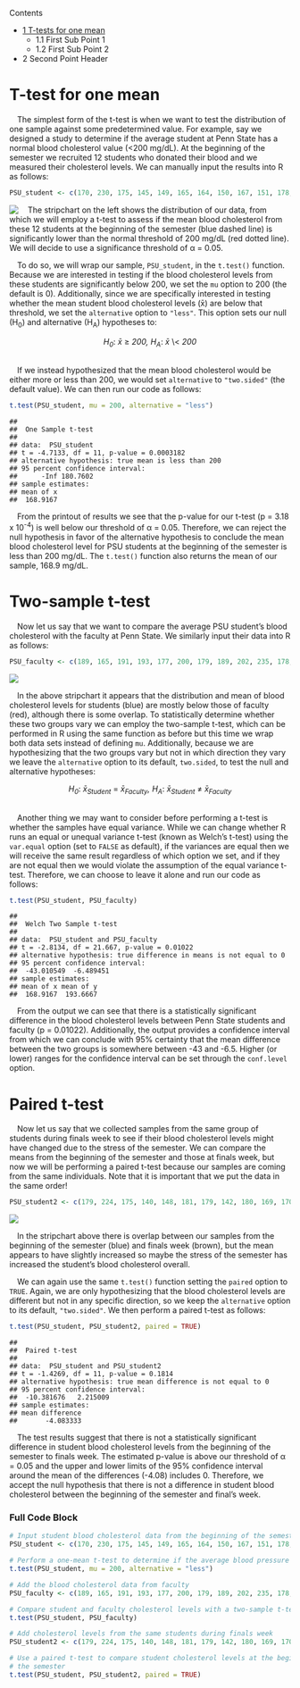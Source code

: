 
<aside>

<div id="toc_container">

<p class="toc_title">
Contents
</p>
<ul class="toc_list">
<li>
<a href="t-test-one-mean">1 T-tests for one mean</a>
<ul>
<li>
1.1 First Sub Point 1
</li>
<li>
1.2 First Sub Point 2
</li>
</ul>
</li>
<li>
2 Second Point Header
</li>
</ul>

</div>

</aside>

# T-test for one mean <a name="t-test-one-mean"></a>

 The simplest form of the t-test is when we want to test the
distribution of one sample against some predetermined value. For
example, say we designed a study to determine if the average student at
Penn State has a normal blood cholesterol value (\<200 mg/dL). At the
beginning of the semester we recruited 12 students who donated their
blood and we measured their cholesterol levels. We can manually input
the results into R as follows:

``` r
PSU_student <- c(170, 230, 175, 145, 149, 165, 164, 150, 167, 151, 178, 183)
```

<img src="img/t-tests/one_mean_plot-1.png" align="left">

 The stripchart on the left shows the distribution of our data, from
which we will employ a t-test to assess if the mean blood cholesterol
from these 12 students at the beginning of the semester (blue dashed
line) is significantly lower than the normal threshold of 200 mg/dL (red
dotted line). We will decide to use a significance threshold of α =
0.05.

 To do so, we will wrap our sample, `PSU_student`, in the `t.test()`
function. Because we are interested in testing if the blood cholesterol
levels from these students are significantly below 200, we set the `mu`
option to 200 (the default is 0). Additionally, since we are
specifically interested in testing whether the mean student blood
cholesterol levels (x̄) are below that threshold, we set the
`alternative` option to `"less"`. This option sets our null
(H<sub>0</sub>) and alternative (H<sub>A</sub>) hypotheses to:

<center>
<i>H<sub>0</sub></i>: <i>x̄</i> ≥ <i>200, H<sub>A</sub></i>: <i>x̄</i> \<
<i>200</i>
</center>

<br>

 If we instead hypothesized that the mean blood cholesterol would be
either more or less than 200, we would set `alternative` to
`"two.sided"` (the default value). We can then run our code as follows:

``` r
t.test(PSU_student, mu = 200, alternative = "less")
```

    ## 
    ##  One Sample t-test
    ## 
    ## data:  PSU_student
    ## t = -4.7133, df = 11, p-value = 0.0003182
    ## alternative hypothesis: true mean is less than 200
    ## 95 percent confidence interval:
    ##      -Inf 180.7602
    ## sample estimates:
    ## mean of x 
    ##  168.9167

 From the printout of results we see that the p-value for our t-test (p
= 3.18 x 10<sup>-4</sup>) is well below our threshold of α = 0.05.
Therefore, we can reject the null hypothesis in favor of the alternative
hypothesis to conclude the mean blood cholesterol level for PSU students
at the beginning of the semester is less than 200 mg/dL. The `t.test()`
function also returns the mean of our sample, 168.9 mg/dL.

# Two-sample t-test

 Now let us say that we want to compare the average PSU student’s blood
cholesterol with the faculty at Penn State. We similarly input their
data into R as follows:

``` r
PSU_faculty <- c(189, 165, 191, 193, 177, 200, 179, 189, 202, 235, 178, 226)
```

<img src="img/t-tests/two_mean_plot-1.png" style="display: block; margin: auto;" />

 In the above stripchart it appears that the distribution and mean of
blood cholesterol levels for students (blue) are mostly below those of
faculty (red), although there is some overlap. To statistically
determine whether these two groups vary we can employ the two-sample
t-test, which can be performed in R using the same function as before
but this time we wrap both data sets instead of defining `mu`.
Additionally, because we are hypothesizing that the two groups vary but
not in which direction they vary we leave the `alternative` option to
its default, `two.sided`, to test the null and alternative hypotheses:

<center>
<i>H<sub>0</sub></i>: <i>x̄<sub>Student</sub></i> =
<i>x̄<sub>Faculty</sub>, H<sub>A</sub></i>: <i>x̄<sub>Student</sub></i> ≠
<i>x̄<sub>Faculty</sub></i>
</center>

<br>

 Another thing we may want to consider before performing a t-test is
whether the samples have equal variance. While we can change whether R
runs an equal or unequal variance t-test (known as Welch’s t-test) using
the `var.equal` option (set to `FALSE` as default), if the variances are
equal then we will receive the same result regardless of which option we
set, and if they are not equal then we would violate the assumption of
the equal variance t-test. Therefore, we can choose to leave it alone
and run our code as follows:

``` r
t.test(PSU_student, PSU_faculty)
```

    ## 
    ##  Welch Two Sample t-test
    ## 
    ## data:  PSU_student and PSU_faculty
    ## t = -2.8134, df = 21.667, p-value = 0.01022
    ## alternative hypothesis: true difference in means is not equal to 0
    ## 95 percent confidence interval:
    ##  -43.010549  -6.489451
    ## sample estimates:
    ## mean of x mean of y 
    ##  168.9167  193.6667

 From the output we can see that there is a statistically significant
difference in the blood cholesterol levels between Penn State students
and faculty (p = 0.01022). Additionally, the output provides a
confidence interval from which we can conclude with 95% certainty that
the mean difference between the two groups is somewhere between -43 and
-6.5. Higher (or lower) ranges for the confidence interval can be set
through the `conf.level` option.

# Paired t-test

 Now let us say that we collected samples from the same group of
students during finals week to see if their blood cholesterol levels
might have changed due to the stress of the semester. We can compare the
means from the beginning of the semester and those at finals week, but
now we will be performing a paired t-test because our samples are coming
from the same individuals. Note that it is important that we put the
data in the same order!

``` r
PSU_student2 <- c(179, 224, 175, 140, 148, 181, 179, 142, 180, 169, 170, 189)
```

<img src="img/t-tests/paired_plot-1.png" style="display: block; margin: auto;" />

 In the stripchart above there is overlap between our samples from the
beginning of the semester (blue) and finals week (brown), but the mean
appears to have slightly increased so maybe the stress of the semester
has increased the student’s blood cholesterol overall.

 We can again use the same `t.test()` function setting the `paired`
option to `TRUE`. Again, we are only hypothesizing that the blood
cholesterol levels are different but not in any specific direction, so
we keep the `alternative` option to its default, `"two.sided"`. We then
perform a paired t-test as follows:

``` r
t.test(PSU_student, PSU_student2, paired = TRUE)
```

    ## 
    ##  Paired t-test
    ## 
    ## data:  PSU_student and PSU_student2
    ## t = -1.4269, df = 11, p-value = 0.1814
    ## alternative hypothesis: true mean difference is not equal to 0
    ## 95 percent confidence interval:
    ##  -10.381676   2.215009
    ## sample estimates:
    ## mean difference 
    ##       -4.083333

 The test results suggest that there is not a statistically significant
difference in student blood cholesterol levels from the beginning of the
semester to finals week. The estimated p-value is above our threshold of
α = 0.05 and the upper and lower limits of the 95% confidence interval
around the mean of the differences (-4.08) includes 0. Therefore, we
accept the null hypothesis that there is not a difference in student
blood cholesterol between the beginning of the semester and final’s
week.

### Full Code Block

``` r
# Input student blood cholesterol data from the beginning of the semester
PSU_student <- c(170, 230, 175, 145, 149, 165, 164, 150, 167, 151, 178, 183)

# Perform a one-mean t-test to determine if the average blood pressure is less than 200
t.test(PSU_student, mu = 200, alternative = "less")

# Add the blood cholesterol data from faculty
PSU_faculty <- c(189, 165, 191, 193, 177, 200, 179, 189, 202, 235, 178, 226)

# Compare student and faculty cholesterol levels with a two-sample t-test
t.test(PSU_student, PSU_faculty)

# Add cholesterol levels from the same students during finals week
PSU_student2 <- c(179, 224, 175, 140, 148, 181, 179, 142, 180, 169, 170, 189)

# Use a paired t-test to compare student cholesterol levels at the beginning and end of
# the semester
t.test(PSU_student, PSU_student2, paired = TRUE)
```
